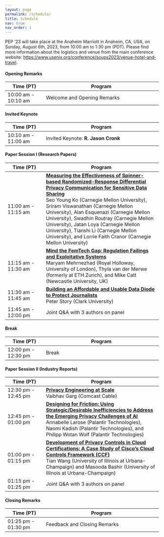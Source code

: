 ```yaml
---
layout: page
permalink: /schedule/
title: Schedule
nav: true
nav_order: 1
---
```


PEP ’23 will take place at the Anaheim Marriott in Anaheim, CA, USA, on Sunday, August 6th, 2023, from 10:00 am to 1:30 pm (PDT). Please find more information about the logistics and venue from the main conference website: <a href="https://www.usenix.org/conference/soups2023/venue-hotel-and-travel">https://www.usenix.org/conference/soups2023/venue-hotel-and-travel</a>.

#### Opening Remarks

<div class="news">
      <div class="table-responsive">
      <table class="table table-hover">
        <colgroup>
          <col style="width:25%">
          <col style="width:75%">
        </colgroup>
          <tr>
            <th scope="col"><b>Time (PT)</b></th>
            <th scope="col"><b>Program</b></th>
          </tr>
        <tbody>
          <tr>
            <td scope="row">10:00 am - 10:10 am</td>
            <td scope="row">Welcome and Opening Remarks</td>
          </tr>
        </tbody>
      </table>
      </div>
  </div>

#### Invited Keynote

<div class="news">
      <div class="table-responsive">
      <table class="table table-hover">
        <colgroup>
          <col style="width:25%">
          <col style="width:75%">
        </colgroup>
          <tr>
            <th scope="col"><b>Time (PT)</b></th>
            <th scope="col"><b>Program</b></th>
          </tr>
        <tbody>
          <tr>
            <td scope="row">10:10 am - 11:00 am</td>
            <td scope="row">Invited Keynote: <b>R. Jason Cronk</b></td>
          </tr>
        </tbody>
      </table>
      </div>
  </div>  

#### Paper Session I (Research Papers)

<div class="news">
      <div class="table-responsive">
      <table class="table table-hover">
        <colgroup>
          <col style="width:25%">
          <col style="width:75%">
        </colgroup>
          <tr>
            <th scope="col"><b>Time (PT)</b></th>
            <th scope="col"><b>Program</b></th>
          </tr>
        <tbody>
            <tr>
                <td scope="row">11:00 am - 11:15 am</td>
                <td scope="row">
                    <b><a class="news-title" href="/schedule/paper2/">Measuring the Effectiveness of Spinner-based Randomized-Response Differential Privacy Communication for Sensitive Data Sharing</a></b><br>
                    Seo Young Ko (Carnegie Mellon University), Sriram Viswanathan (Carnegie Mellon University), Alan Esquenazi (Carnegie Mellon University), Swadhin Routray (Carnegie Mellon University), Jatan Loya (Carnegie Mellon University), Tianshi Li (Carnegie Mellon University), and Lorrie Faith Cranor (Carnegie Mellon University)
                </td>
            </tr>
            <tr>
                <td scope="row">11:15 am - 11:30 am</td>
                <td scope="row">
                    <b><a class="news-title" href="/schedule/paper6/">Mind the FemTech Gap: Regulation Failings and Exploitative Systems</a></b><br>
                    Maryam Mehrnezhad (Royal Holloway, University of London), Thyla van der Merwe (formerly at ETH Zurich), and Mike Catt (Newcastle University, UK)
                </td>
            </tr>
            <tr>
                <td scope="row">11:30 am - 11:45 am</td>
                <td scope="row">
                    <b><a class="news-title" href="/schedule/paper7/">Building an Affordable and Usable Data Diode to Protect Journalists</a></b><br>
                    Peter Story (Clark University)
                </td>
            </tr>
            <tr>
                <td scope="row">11:45 am - 12:00 pm</td>
                <td scope="row">Joint Q&A with 3 authors on panel</td>
            </tr>
        </tbody>
      </table>
      </div>
  </div> 

#### Break

<div class="news">
      <div class="table-responsive">
      <table class="table table-hover">
        <colgroup>
          <col style="width:25%">
          <col style="width:75%">
        </colgroup>
          <tr>
            <th scope="col"><b>Time (PT)</b></th>
            <th scope="col"><b>Program</b></th>
          </tr>
        <tbody>
          <tr>
            <td scope="row">12:00 pm - 12:30 pm</td>
            <td scope="row">Break</td>
          </tr>
        </tbody>
      </table>
      </div>
  </div>

#### Paper Session II (Industry Reports)

<div class="news">
      <div class="table-responsive">
      <table class="table table-hover">
        <colgroup>
          <col style="width:25%">
          <col style="width:75%">
        </colgroup>
          <tr>
            <th scope="col"><b>Time (PT)</b></th>
            <th scope="col"><b>Program</b></th>
          </tr>
        <tbody>
            <tr>
                <td scope="row">12:30 pm - 12:45 pm</td>
                <td scope="row">
                    <b><a class="news-title" href="/schedule/paper1/">Privacy Engineering at Scale</a></b><br>
                    Vaibhav Garg (Comcast Cable)
                </td>
            </tr>
            <tr>
                <td scope="row">12:45 pm - 01:00 pm</td>
                <td scope="row">
                    <b><a class="news-title" href="/schedule/paper3/">Designing for Friction: Using Strategic/Desirable Inefficiencies to Address the Emerging Privacy Challenges of AI</a></b><br>
                    Annabelle Larose (Palantir Technologies), Naomi Kadish (Palantir Technologies), and Philipp Wotan Wolf (Palantir Technologies)
                </td>
            </tr>
            <tr>
                <td scope="row">01:00 pm - 01:15 pm</td>
                <td scope="row">
                    <b><a class="news-title" href="/schedule/paper4/">Development of Privacy Controls in Cloud Certifications: A Case Study of Cisco’s Cloud Controls Framework (CCF)</a></b><br>
                    Tian Wang (University of Illinois at Urbana-Champaign) and Masooda Bashir (University of Illinois at Urbana-Champaign)
                </td>
            </tr>
            <tr>
                <td scope="row">01:15 pm - 01:25 pm</td>
                <td scope="row">Joint Q&A with 3 authors on panel</td>
            </tr>
        </tbody>
      </table>
      </div>
  </div> 

#### Closing Remarks

<div class="news">
      <div class="table-responsive">
      <table class="table table-hover">
        <colgroup>
          <col style="width:25%">
          <col style="width:75%">
        </colgroup>
          <tr>
            <th scope="col"><b>Time (PT)</b></th>
            <th scope="col"><b>Program</b></th>
          </tr>
        <tbody>
          <tr>
            <td scope="row">01:25 pm - 01:30 pm</td>
            <td scope="row">Feedback and Closing Remarks</td>
          </tr>
        </tbody>
      </table>
      </div>
  </div>

